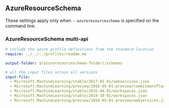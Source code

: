 ## AzureResourceSchema

These settings apply only when `--azureresourceschema` is specified on the command line.

### AzureResourceSchema multi-api

``` yaml $(azureresourceschema) && $(multiapi)
# include the azure profile definitions from the standard location
require: ../../../profiles/readme.md

output-folder: $(azureresourceschema-folder)/schemas

# all the input files across all versions
input-file:
  - Microsoft.MachineLearning/stable/2017-01-01/webservices.json
  - Microsoft.MachineLearning/preview/2016-05-01-preview/commitmentPlans.json
  - Microsoft.MachineLearning/stable/2016-04-01/workspaces.json
  - Microsoft.MachineLearning/stable/2019-10-01/workspaces.json
  - Microsoft.MachineLearning/preview/2016-05-01-preview/webservices.json

```